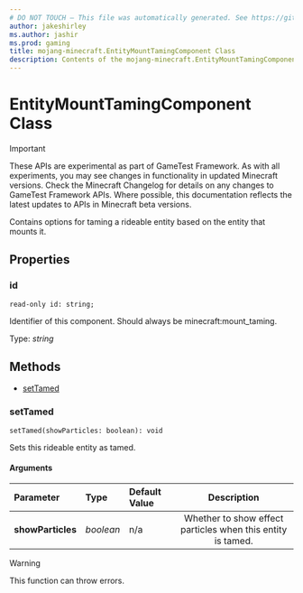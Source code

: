 ```yaml
---
# DO NOT TOUCH — This file was automatically generated. See https://github.com/Mojang/MinecraftScriptingApiDocsGenerator to modify descriptions, examples, etc.
author: jakeshirley
ms.author: jashir
ms.prod: gaming
title: mojang-minecraft.EntityMountTamingComponent Class
description: Contents of the mojang-minecraft.EntityMountTamingComponent class.
---
```

# EntityMountTamingComponent Class
>[!IMPORTANT]
>These APIs are experimental as part of GameTest Framework. As with all experiments, you may see changes in functionality in updated Minecraft versions. Check the Minecraft Changelog for details on any changes to GameTest Framework APIs. Where possible, this documentation reflects the latest updates to APIs in Minecraft beta versions.


Contains options for taming a rideable entity based on the entity that mounts it.

## Properties
### **id**
`read-only id: string;`

Identifier of this component. Should always be minecraft:mount_taming.

Type: *string*



## Methods
- [setTamed](#settamed)
  
### **setTamed**
`
setTamed(showParticles: boolean): void
`

Sets this rideable entity as tamed.
#### Arguments
| Parameter | Type | Default Value | Description |
| :--- | :--- | :--- | :---: |
| **showParticles** | *boolean* | n/a | Whether to show effect particles when this entity is tamed. |


> [!WARNING]
> This function can throw errors.


